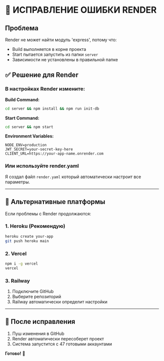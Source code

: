 # 🚨 ИСПРАВЛЕНИЕ ОШИБКИ RENDER

## Проблема
Render не может найти модуль 'express', потому что:
- Build выполняется в корне проекта
- Start пытается запустить из папки `server`
- Зависимости не установлены в правильной папке

## ✅ Решение для Render

### В настройках Render измените:

**Build Command:**
```bash
cd server && npm install && npm run init-db
```

**Start Command:**
```bash
cd server && npm start
```

**Environment Variables:**
```
NODE_ENV=production
JWT_SECRET=your-secret-key-here
CLIENT_URL=https://your-app-name.onrender.com
```

### Или используйте render.yaml

Я создал файл `render.yaml` который автоматически настроит все параметры.

---

## 🔧 Альтернативные платформы

Если проблемы с Render продолжаются:

### 1. **Heroku** (Рекомендую)
```bash
heroku create your-app
git push heroku main
```

### 2. **Vercel**
```bash
npm i -g vercel
vercel
```

### 3. **Railway**
1. Подключите GitHub
2. Выберите репозиторий
3. Railway автоматически определит настройки

---

## 🎯 После исправления

1. Пуш изменения в GitHub
2. Render автоматически пересоберет проект
3. Система запустится с 47 готовыми аккаунтами

**Готово!** 🚀
